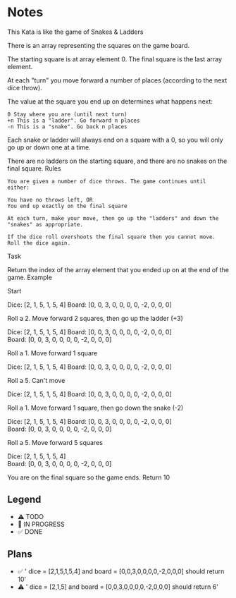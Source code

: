 # Notes


This Kata is like the game of Snakes & Ladders

There is an array representing the squares on the game board.

The starting square is at array element 0. The final square is the last array element.

At each "turn" you move forward a number of places (according to the next dice throw).

The value at the square you end up on determines what happens next:

    0 Stay where you are (until next turn)
    +n This is a "ladder". Go forward n places
    -n This is a "snake". Go back n places

Each snake or ladder will always end on a square with a 0, so you will only go up or down one at a time.

There are no ladders on the starting square, and there are no snakes on the final square.
Rules

    You are given a number of dice throws. The game continues until either:

    You have no throws left, OR
    You end up exactly on the final square

    At each turn, make your move, then go up the "ladders" and down the "snakes" as appropriate.

    If the dice roll overshoots the final square then you cannot move. Roll the dice again.

Task

Return the index of the array element that you ended up on at the end of the game.
Example

Start

Dice: [2, 1, 5, 1, 5, 4]
Board: [0, 0, 3, 0, 0, 0, 0, -2, 0, 0, 0]

Roll a 2. Move forward 2 squares, then go up the ladder (+3)

Dice: [2, 1, 5, 1, 5, 4]
Board: [0, 0, 3, 0, 0, 0, 0, -2, 0, 0, 0]              
Board: [0, 0, 3, 0, 0, 0, 0, -2, 0, 0, 0]              

Roll a 1. Move forward 1 square

Dice: [2, 1, 5, 1, 5, 4]
Board: [0, 0, 3, 0, 0, 0, 0, -2, 0, 0, 0]              

Roll a 5. Can't move

Dice: [2, 1, 5, 1, 5, 4]
Board: [0, 0, 3, 0, 0, 0, 0, -2, 0, 0, 0]              

Roll a 1. Move forward 1 square, then go down the snake (-2)

Dice: [2, 1, 5, 1, 5, 4]
Board: [0, 0, 3, 0, 0, 0, 0, -2, 0, 0, 0]              
Board: [0, 0, 3, 0, 0, 0, 0, -2, 0, 0, 0]              

Roll a 5. Move forward 5 squares

Dice: [2, 1, 5, 1, 5, 4]            
Board: [0, 0, 3, 0, 0, 0, 0, -2, 0, 0, 0]              

You are on the final square so the game ends. Return 10


## Legend
- ⚠ TODO
- 🚧 IN PROGRESS
- ✅ DONE

## Plans

- ✅ ' dice = [2,1,5,1,5,4] and board = [0,0,3,0,0,0,0,-2,0,0,0] should return 10'
- ⚠  ' dice = [2,1,5] and board = [0,0,3,0,0,0,0,-2,0,0,0] should return 6'